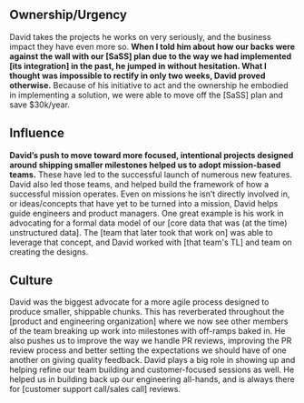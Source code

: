 ## Ownership/Urgency

David takes the projects he works on very seriously, and the business impact they have even more so. **When I told him about how our backs were against the wall with our [SaSS] plan due to the way we had implemented [its integration] in the past, he jumped in without hesitation. What I thought was impossible to rectify in only two weeks, David proved otherwise.** Because of his initiative to act and the ownership he embodied in implementing a solution, we were able to move off the [SaSS] plan and save $30k/year.

## Influence

**David’s push to move toward more focused, intentional projects designed around shipping smaller milestones helped us to adopt mission-based teams.** These have led to the successful launch of numerous new features. David also led those teams, and helped build the framework of how a successful mission operates. Even on missions he isn’t directly involved in, or ideas/concepts that have yet to be turned into a mission, David helps guide engineers and product managers. One great example is his work in advocating for a formal data model of our [core data that was (at the time) unstructured data]. The [team that later took that work on] was able to leverage that concept, and David worked with [that team's TL] and team on creating the designs.

## Culture

David was the biggest advocate for a more agile process designed to produce smaller, shippable chunks. This has reverberated throughout the [product and engineering organization] where we now see other members of the team breaking up work into milestones with off-ramps baked in. He also pushes us to improve the way we handle PR reviews, improving the PR review process and better setting the expectations we should have of one another on giving quality feedback. David plays a big role in showing up and helping refine our team building and customer-focused sessions as well. He helped us in building back up our engineering all-hands, and is always there for [customer support call/sales call] reviews.
